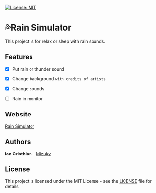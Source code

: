 [![License: MIT](https://img.shields.io/badge/License-MIT-yellow.svg)](https://opensource.org/licenses/MIT)
# 💦Rain Simulator
This project is for relax or sleep with rain sounds.

## Features
- [x] Put rain or thunder sound
- [x] Change background `with credits of artists`
- [x] Change sounds
- [ ] Rain in monitor


## Website

[Rain Simulator](https://zmizuky.github.io/RainSimulator/)
## Authors

**Ian Cristhian** - [Mizuky](https://github.com/zMizuky)
## License
This project is licensed under the MIT License - see the [LICENSE](LICENSE) file for details
